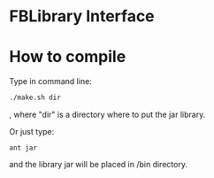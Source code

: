 FBLibrary Interface
=======

How to compile
=======

Type in command line: 
```sh
./make.sh dir
```
, where "dir" is a directory where to put the jar library.

Or just type: 
```
ant jar
```
and the library jar will be placed in /bin directory.
